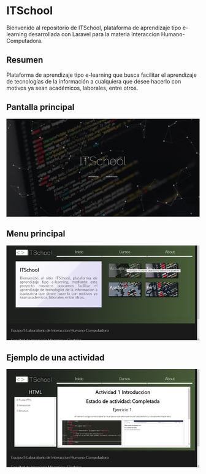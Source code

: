 ﻿# ITSchool
Bienvenido al repositorio de ITSchool, plataforma de aprendizaje tipo e-learning desarrollada con Laravel para la materia Interaccion Humano-Computadora.
## Resumen
Plataforma de aprendizaje tipo e-learning que busca facilitar el aprendizaje de tecnologías de la información a cualquiera que desee hacerlo con motivos ya sean académicos, laborales, entre otros.
## Pantalla principal
![Alt text](images/img1.png)
## Menu principal
![Alt text](Images/img2.png)
## Ejemplo de una actividad
![Alt text](Images/img3.png)